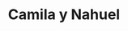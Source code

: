 ---
title: "Camila y Nahuel"
url: /ciudad-autonoma-de-buenos-aires/camila-y-nahuel/
shop: Gemüse & Obst
---